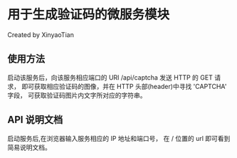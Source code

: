 # 用于生成验证码的微服务模块
Created by XinyaoTian

## 使用方法

启动该服务后，向该服务相应端口的 URI /api/captcha 发送 HTTP 的 GET 请求，
即可获取相应验证码的图像，并在 HTTP 头部(header)中寻找 'CAPTCHA' 字段，
可获取验证码图片内文字所对应的字符串。

## API 说明文档

启动服务后,在浏览器输入服务相应的 IP 地址和端口号，
在 / 位置的 url 即可看到简易说明文档。
